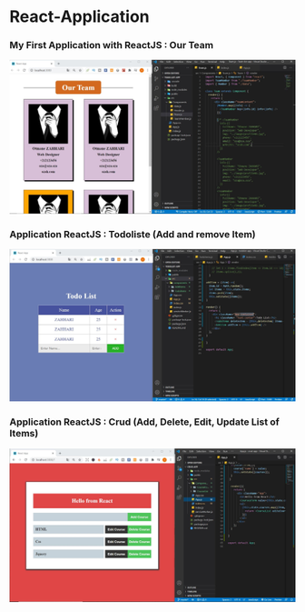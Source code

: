 # React-Application

### My First Application with ReactJS : Our Team

![screenshot](https://github.com/otmanezahhari/React-Application/blob/main/List-Our-Team/public/image/Capture.JPG)


### Application ReactJS : Todoliste (Add and remove Item)

![screenshot](https://github.com/otmanezahhari/React-Application/blob/main/Todolist/public/image/Capture.JPG)

### Application ReactJS : Crud (Add, Delete, Edit, Update List of Items)

![screenshot](https://github.com/otmanezahhari/React-Application/blob/main/Crud-app/public/image/Capture.JPG)

